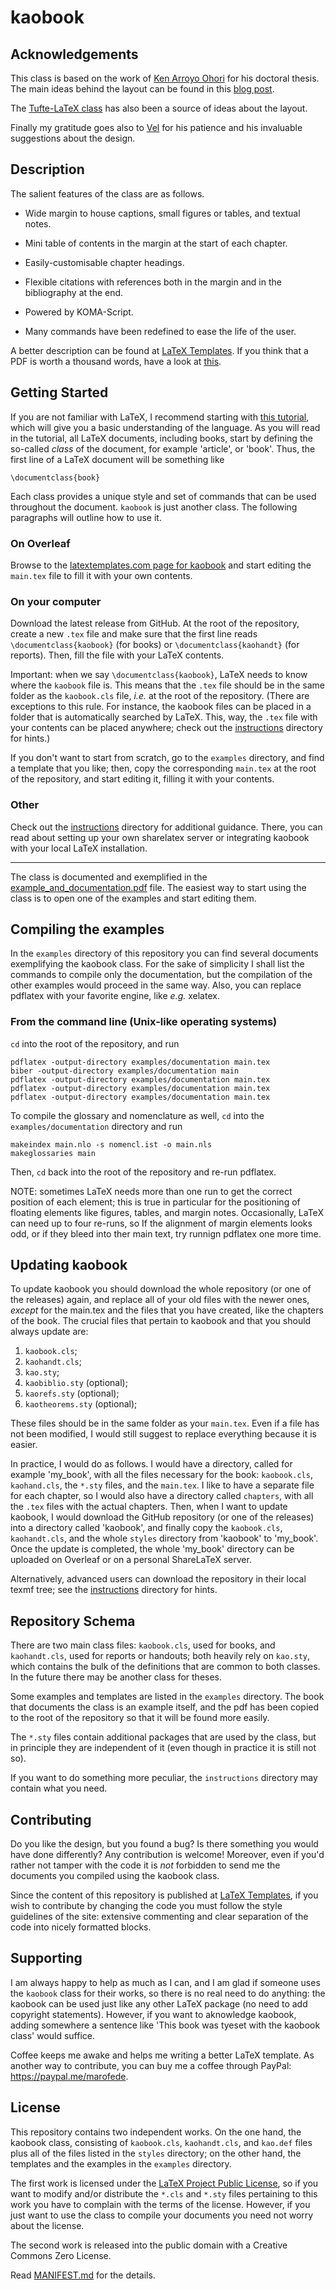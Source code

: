 # kaobook

## Acknowledgements

This class is based on the work of [Ken Arroyo 
Ohori](https://3d.bk.tudelft.nl/ken/en/) for his doctoral thesis. The 
main ideas behind the layout can be found in this [blog 
post](https://3d.bk.tudelft.nl/ken/en/2016/04/17/a-1.5-column-layout-in-latex.html). 

The [Tufte-LaTeX class](https://github.com/Tufte-LaTeX/tufte-latex) has 
also been a source of ideas about the layout.

Finally my gratitude goes also to [Vel](https://www.vel.nz/) for his 
patience and his invaluable suggestions about the design.

## Description

The salient features of the class are as follows.

* Wide margin to house captions, small figures or tables, and textual 
  notes.

* Mini table of contents in the margin at the start of each chapter.

* Easily-customisable chapter headings.

* Flexible citations with references both in the margin and in the 
  bibliography at the end.

* Powered by KOMA-Script.

* Many commands have been redefined to ease the life of the user.

A better description can be found at [LaTeX 
Templates](http://www.latextemplates.com/template/kaobook). If you think 
that a PDF is worth a thousand words, have a look at [this](example_and_documentation.pdf).

## Getting Started

If you are not familiar with LaTeX, I recommend starting with [this 
tutorial](https://www.overleaf.com/learn/latex/Learn_LaTeX_in_30_minutes), 
which will give you a basic understanding of the language. As you will 
read in the tutorial, all LaTeX documents, including books, start by 
defining the so-called *class* of the document, for example 'article', 
or 'book'. Thus, the first line of a LaTeX document will be something 
like
```
\documentclass{book}
```

Each class provides a unique style and set of commands that can be used 
throughout the document. `kaobook` is just another class. The following 
paragraphs will outline how to use it.

### On Overleaf

Browse to the [latextemplates.com page for
kaobook](https://www.latextemplates.com/template/kaobook) and start 
editing the `main.tex` file to fill it with your own contents.

### On your computer

Download the latest release from GitHub. At the root of the repository, 
create a new `.tex` file and make sure that the first line reads 
`\documentclass{kaobook}` (for books) or `\documentclass{kaohandt}` (for 
reports). Then, fill the file with your LaTeX contents.

Important: when we say `\documentclass{kaobook}`, LaTeX needs to know 
where the `kaobook` file is. This means that the `.tex` file should be 
in the same folder as the `kaobook.cls` file, *i.e.* at the root of the 
repository. (There are exceptions to this rule. For instance, the 
kaobook files can be placed in a folder that is automatically searched 
by LaTeX. This, way, the `.tex` file with your contents can be placed 
anywhere; check out the [instructions](instructions) directory for 
hints.)

If you don't want to start from scratch, go to the `examples` directory, 
and find a template that you like; then, copy the corresponding 
`main.tex` at the root of the repository, and start editing it, filling 
it with your contents.

### Other

Check out the [instructions](instructions) directory for additional 
guidance. There, you can read about setting up your own sharelatex 
server or integrating kaobook with your local LaTeX installation.

---

The class is documented and exemplified in the 
[example\_and\_documentation.pdf](example_and_documentation.pdf) file. 
The easiest way to start using the class is to open one of the examples 
and start editing them.

## Compiling the examples

In the `examples` directory of this repository you can find several
documents exemplifying the kaobook class. For the sake of simplicity
I shall list the commands to compile only the documentation, but the
compilation of the other examples would proceed in the same way. Also,
you can replace pdflatex with your favorite engine, like *e.g.* xelatex.

### From the command line (Unix-like operating systems)

`cd` into the root of the repository, and run
```
pdflatex -output-directory examples/documentation main.tex
biber -output-directory examples/documentation main
pdflatex -output-directory examples/documentation main.tex
pdflatex -output-directory examples/documentation main.tex
pdflatex -output-directory examples/documentation main.tex
```

To compile the glossary and nomenclature as well, `cd` into the 
`examples/documentation` directory and run
```
makeindex main.nlo -s nomencl.ist -o main.nls
makeglossaries main
```
Then, `cd` back into the root of the repository and re-run pdflatex.

NOTE: sometimes LaTeX needs more than one run to get the correct
position of each element; this is true in particular for the positioning
of floating elements like figures, tables, and margin notes.
Occasionally, LaTeX can need up to four re-runs, so If the alignment of
margin elements looks odd, or if they bleed into ther main text, try
runnign pdflatex one more time.

## Updating kaobook

To update kaobook you should download the whole repository (or one of
the releases) again, and replace all of your old files with the newer
ones, *except* for the main.tex and the files that you have created,
like the chapters of the book. The crucial files that pertain to kaobook
and that you should always update are:

1. `kaobook.cls`;
2. `kaohandt.cls`;
3. `kao.sty`;
3. `kaobiblio.sty` (optional);
4. `kaorefs.sty` (optional);
5. `kaotheorems.sty` (optional);

These files should be in the same folder as your `main.tex`. Even if a
file has not been modified, I would still suggest to replace everything
because it is easier.

In practice, I would do as follows. I would have a directory, called for 
example 'my\_book', with all the files necessary for the book: 
`kaobook.cls`, `kaohand.cls`, the `*.sty` files, and the `main.tex`. I 
like to have a separate file for each chapter, so I would also have a 
directory called `chapters`, with all the `.tex` files with the actual 
chapters. Then, when I want to update kaobook, I would download the 
GitHub repository (or one of the releases) into a directory called 
'kaobook', and finally copy the `kaobook.cls`, `kaohandt.cls`, and the 
whole `styles` directory from 'kaobook' to 'my\_book'. Once the update 
is completed, the whole 'my\_book' directory can be uploaded on Overleaf 
or on a personal ShareLaTeX server.

Alternatively, advanced users can download the repository in their local 
texmf tree; see the [instructions](instructions) directory for hints.

## Repository Schema

There are two main class files: `kaobook.cls`, used for books, and 
`kaohandt.cls`, used for reports or handouts; both heavily rely on 
`kao.sty`, which contains the bulk of the definitions that are common to 
both classes. In the future there may be another class for theses.

Some examples and templates are listed in the `examples` directory. The 
book that documents the class is an example itself, and the pdf has been 
copied to the root of the repository so that it will be found more 
easily.

The `*.sty` files contain additional packages that are used by the 
class, but in principle they are independent of it (even though in 
practice it is still not so).

If you want to do something more peculiar, the `instructions` directory 
may contain what you need.

## Contributing

Do you like the design, but you found a bug? Is there something you 
would have done differently? Any contribution is welcome! Moreover, even 
if you'd rather not tamper with the code it is *not* forbidden to send 
me the documents you compiled using the kaobook class.

Since the content of this repository is published at [LaTeX 
Templates](http://www.latextemplates.com/), if you wish to contribute by 
changing the code you must follow the style guidelines of the site: 
extensive commenting and clear separation of the code into nicely 
formatted blocks.

## Supporting

I am always happy to help as much as I can, and I am glad if someone
uses the `kaobook` class for their works, so there is no real need to do
anything: the kaobook can be used just like any other LaTeX package (no 
need to add copyright statements). However, if you want to aknowledge 
kaobook, adding somewhere a sentence like 'This book was tyeset with the 
kaobook class' would suffice.

Coffee keeps me awake and helps me writing a better LaTeX template. As 
another way to contribute, you can buy me a coffee through PayPal: 
https://paypal.me/marofede.

## License

This repository contains two independent works. On the one hand, the 
kaobook class, consisting of `kaobook.cls`, `kaohandt.cls`, and 
`kao.def` files plus all of the files listed in the `styles` directory; 
on the other hand, the templates and the examples in the `examples` 
directory.

The first work is licensed under the [LaTeX Project Public
License](https://www.latex-project.org/lppl/), so if you want to modify
and/or distribute the `*.cls` and `*.sty` files pertaining to this work
you have to complain with the terms of the license. However, if you just
want to use the class to compile your documents you need not worry about
the license.

The second work is released into the public domain with a Creative 
Commons Zero License.

Read [MANIFEST.md](MANIFEST.md) for the details.
